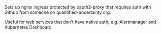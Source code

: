 Sets up nginx ingress protected by oauth2-proxy that requires auth with Github from someone on quantified-uncertainty org.

Useful for web services that don't have native auth, e.g. Alertmanager and Kubernetes Dashboard.
